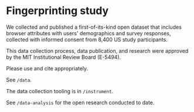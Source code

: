 # Fingerprinting study

We collected and published a first-of-its-kind open dataset that includes browser attributes with users' demographics and survey responses, collected with informed consent from 8,400 US study participants.

This data collection process, data publication, and research were approved by the MIT Institutional Review Board (E-5494).

Please use and cite appropriately.

See `/data`.

The data collection tooling is in `/instrument`.

See `/data-analysis` for the open research conducted to date.
